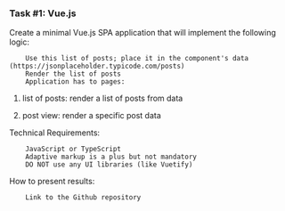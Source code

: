 
### Task #1: Vue.js

Create a minimal Vue.js SPA application that will implement the following logic:

		Use this list of posts; place it in the component's data (https://jsonplaceholder.typicode.com/posts)
		Render the list of posts
		Application has to pages:
		
  1. list of posts: render a list of posts from data

  2. post view: render a specific post data

Technical Requirements:

		JavaScript or TypeScript
		Adaptive markup is a plus but not mandatory
		DO NOT use any UI libraries (like Vuetify)

How to present results:

		Link to the Github repository